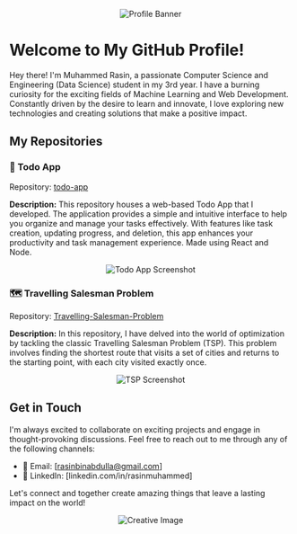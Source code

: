 <p align="center">
  <img src="path/to/profile/banner.png" alt="Profile Banner">
</p>

# Welcome to My GitHub Profile!

Hey there! I'm Muhammed Rasin, a passionate Computer Science and Engineering (Data Science) student in my 3rd year. I have a burning curiosity for the exciting fields of Machine Learning and Web Development. Constantly driven by the desire to learn and innovate, I love exploring new technologies and creating solutions that make a positive impact.

## My Repositories

### 📁 Todo App
Repository: [todo-app](https://github.com/rasinmuhammed/todo-app)

**Description:** This repository houses a web-based Todo App that I developed. The application provides a simple and intuitive interface to help you organize and manage your tasks effectively. With features like task creation, updating progress, and deletion, this app enhances your productivity and task management experience. Made using React and Node.

<p align="center">
  <img src="path/to/todo-app-screenshot.png" alt="Todo App Screenshot">
</p>

### 🗺️ Travelling Salesman Problem
Repository: [Travelling-Salesman-Problem](https://github.com/rasinmuhammed/Travelling-Salesman-Problem)

**Description:** In this repository, I have delved into the world of optimization by tackling the classic Travelling Salesman Problem (TSP). This problem involves finding the shortest route that visits a set of cities and returns to the starting point, with each city visited exactly once. 

<p align="center">
  <img src="path/to/tsp-screenshot.png" alt="TSP Screenshot">
</p>

## Get in Touch

I'm always excited to collaborate on exciting projects and engage in thought-provoking discussions. Feel free to reach out to me through any of the following channels:

- 📧 Email: [rasinbinabdulla@gmail.com]
- 💼 LinkedIn: [linkedin.com/in/rasinmuhammed]

Let's connect and together create amazing things that leave a lasting impact on the world!

<p align="center">
  <img src="path/to/creative/image.png" alt="Creative Image">
</p>
